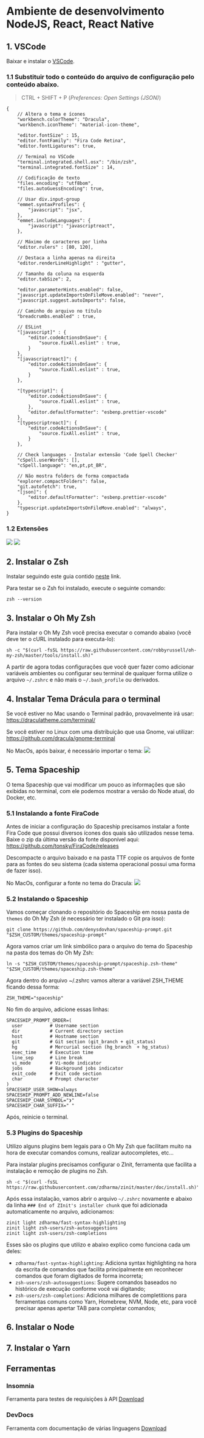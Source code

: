 ﻿# Ambiente de desenvolvimento NodeJS, React, React Native

## 1. VSCode
Baixar e instalar o [VSCode](https://code.visualstudio.com/).

### 1.1 Substituir todo o conteúdo do arquivo de configuração pelo conteúdo abaixo.


> CTRL + SHIFT + P  (*Preferences: Open Settings (JSON)*)

``` 
{
    // Altera o tema e ícones
    "workbench.colorTheme": "Dracula",
    "workbench.iconTheme": "material-icon-theme",

    "editor.fontSize" : 15,
    "editor.fontFamily": "Fira Code Retina",
    "editor.fontLigatures": true,

    // Terminal no VSCode
    "terminal.integrated.shell.osx": "/bin/zsh",
    "terminal.integrated.fontSize" : 14,

    // Codificação de texto
    "files.encoding": "utf8bom",
    "files.autoGuessEncoding": true,

    // Usar div.input-group
    "emmet.syntaxProfiles": {
        "javascript": "jsx",
    },
    "emmet.includeLanguages": {
        "javascript": "javascriptreact",
    },

    // Máximo de caracteres por linha
    "editor.rulers" : [80, 120],

    // Destaca a linha apenas na direita
    "editor.renderLineHighlight" : "gutter",

    // Tamanho da coluna na esquerda
    "editor.tabSize": 2,

    "editor.parameterHints.enabled": false,
    "javascript.updateImportsOnFileMove.enabled": "never",
    "javascript.suggest.autoImports": false,

    // Caminho do arquivo no título
    "breadcrumbs.enabled" : true,

    // ESLint
    "[javascript]" : {
        "editor.codeActionsOnSave": {
            "source.fixAll.eslint" : true,
        }
    },
    "[javascriptreact]": {
        "editor.codeActionsOnSave": {
            "source.fixAll.eslint" : true,
        }
    },

    "[typescript]": {
        "editor.codeActionsOnSave": {
            "source.fixAll.eslint" : true,
        },
        "editor.defaultFormatter": "esbenp.prettier-vscode"
    },
    "[typescriptreact]": {
        "editor.codeActionsOnSave": {
            "source.fixAll.eslint" : true,
        }
    },
    
    // Check languages - Instalar extensão 'Code Spell Checker'
    "cSpell.userWords": [],
    "cSpell.language": "en,pt,pt_BR",

    // Não mostra folders de forma compactada
    "explorer.compactFolders": false,
    "git.autofetch": true,
    "[json]": {
        "editor.defaultFormatter": "esbenp.prettier-vscode"
    },
    "typescript.updateImportsOnFileMove.enabled": "always",
}  
```

### 1.2 Extensões
![](screenshots/extensions01.png)
![](screenshots/extensions02.png)

## 2. Instalar o Zsh
Instalar seguindo este guia contido [neste](https://github.com/ohmyzsh/ohmyzsh/wiki/Installing-ZSH) link.

Para testar se o Zsh foi instalado, execute o seguinte comando:
```
zsh --version
```

## 3. Instalar o Oh My Zsh
Para instalar o Oh My Zsh você precisa executar o comando abaixo (você deve ter o cURL instalado para executa-lo):
```
sh -c "$(curl -fsSL https://raw.githubusercontent.com/robbyrussell/oh-my-zsh/master/tools/install.sh)"
```
A partir de agora todas configurações que você quer fazer como adicionar variáveis ambientes ou configurar seu terminal de qualquer forma utilize o arquivo `~/.zshrc` e não mais o `~/.bash_profile` ou derivados.

## 4. Instalar Tema Drácula para o terminal
Se você estiver no Mac usando o Terminal padrão, provavelmente irá usar: https://draculatheme.com/terminal/

Se você estiver no Linux com uma distribuição que usa Gnome, vai utilizar: https://github.com/dracula/gnome-terminal

No MacOs, após baixar, é necessário importar o tema:
![](screenshots/import_theme.png)

## 5. Tema Spaceship
O tema Spaceship que vai modificar um pouco as informações que são exibidas no terminal, com ele podemos mostrar a versão do Node atual, do Docker, etc.

### 5.1 Instalando a fonte FiraCode
Antes de iniciar a configuração do Spaceship precisamos instalar a fonte Fira Code que possui diversos ícones dos quais são utilizados nesse tema. Baixe o zip da última versão da fonte disponível aqui: https://github.com/tonsky/FiraCode/releases

Descompacte o arquivo baixado e na pasta TTF copie os arquivos de fonte para as fontes do seu sistema (cada sistema operacional possui uma forma de fazer isso).

No MacOs, configurar a fonte no tema do Dracula:
![](screenshots/font_firacode.png)

### 5.2 Instalando o Spaceship
Vamos começar clonando o repositório do Spaceship em nossa pasta de `themes` do Oh My Zsh (é necessário ter instalado o Git pra isso):
```
git clone https://github.com/denysdovhan/spaceship-prompt.git "$ZSH_CUSTOM/themes/spaceship-prompt"
```

Agora vamos criar um link simbólico para o arquivo do tema do Spaceship na pasta dos temas do Oh My Zsh:
```
ln -s "$ZSH_CUSTOM/themes/spaceship-prompt/spaceship.zsh-theme" "$ZSH_CUSTOM/themes/spaceship.zsh-theme"
```

Agora dentro do arquivo ~/.zshrc vamos alterar a variável ZSH_THEME ficando dessa forma:
```
ZSH_THEME="spaceship"
```

No fim do arquivo, adicione essas linhas:
```
SPACESHIP_PROMPT_ORDER=(
  user          # Username section
  dir           # Current directory section
  host          # Hostname section
  git           # Git section (git_branch + git_status)
  hg            # Mercurial section (hg_branch  + hg_status)
  exec_time     # Execution time
  line_sep      # Line break
  vi_mode       # Vi-mode indicator
  jobs          # Background jobs indicator
  exit_code     # Exit code section
  char          # Prompt character
)
SPACESHIP_USER_SHOW=always
SPACESHIP_PROMPT_ADD_NEWLINE=false
SPACESHIP_CHAR_SYMBOL="❯"
SPACESHIP_CHAR_SUFFIX=" "
```

Após, reinicie o terminal.

### 5.3 Plugins do Spaceship
Utilizo alguns plugins bem legais para o Oh My Zsh que facilitam muito na hora de executar comandos comuns, realizar autocompletes, etc...

Para instalar plugins precisamos configurar o ZInit, ferramenta que facilita a instalação e remoção de plugins no Zsh.
```
sh -c "$(curl -fsSL https://raw.githubusercontent.com/zdharma/zinit/master/doc/install.sh)"
```

Após essa instalação, vamos abrir o arquivo `~/.zshrc` novamente e abaixo da linha `### End of ZInit's installer chunk` que foi adicionada automaticamente no arquivo, adicionamos:
```
zinit light zdharma/fast-syntax-highlighting
zinit light zsh-users/zsh-autosuggestions
zinit light zsh-users/zsh-completions
```

Esses são os plugins que utilizo e abaixo explico como funciona cada um deles:

- `zdharma/fast-syntax-highlighting`: Adiciona syntax highlighting na hora da escrita de comandos que facilita principalmente em reconhecer comandos que foram digitados de forma incorreta;
- `zsh-users/zsh-autosuggestions`: Sugere comandos baseados no histórico de execução conforme você vai digitando;
- `zsh-users/zsh-completions`: Adiciona milhares de completitions para ferramentas comuns como Yarn, Homebrew, NVM, Node, etc, para você precisar apenas apertar TAB para completar comandos;


## 6. Instalar o Node

## 7. Instalar o Yarn


## Ferramentas

### Insomnia

Ferramenta para testes de requisições à API
[Download](https://insomnia.rest/)

### DevDocs

Ferramenta com documentação de várias linguagens
[Download](https://devdocs.egoist.moe/)

